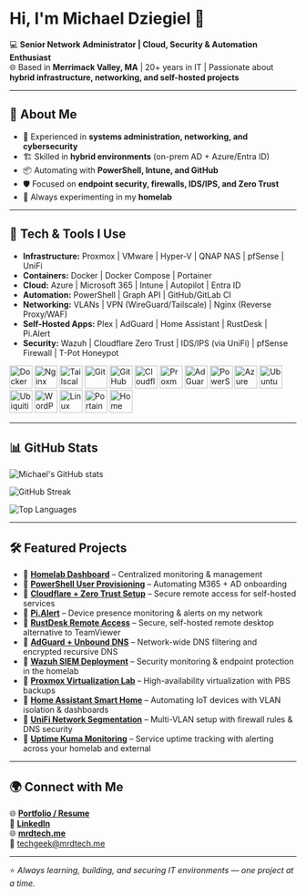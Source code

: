 # Hi, I'm Michael Dziegiel 👋  

💻 **Senior Network Administrator | Cloud, Security & Automation Enthusiast**  
🌐 Based in **Merrimack Valley, MA** | 20+ years in IT | Passionate about **hybrid infrastructure, networking, and self-hosted projects**  

---

## 🚀 About Me
- 🔧 Experienced in **systems administration, networking, and cybersecurity**  
- 🏗️ Skilled in **hybrid environments** (on-prem AD + Azure/Entra ID)  
- 📦 Automating with **PowerShell, Intune, and GitHub**  
- 🛡️ Focused on **endpoint security, firewalls, IDS/IPS, and Zero Trust**  
- 🧪 Always experimenting in my **homelab**  

---

## 🔧 Tech & Tools I Use
- **Infrastructure:** Proxmox | VMware | Hyper-V | QNAP NAS | pfSense | UniFi
- **Containers:** Docker | Docker Compose | Portainer 
- **Cloud:** Azure | Microsoft 365 | Intune | Autopilot | Entra ID  
- **Automation:** PowerShell | Graph API | GitHub/GitLab CI  
- **Networking:** VLANs | VPN (WireGuard/Tailscale) | Nginx (Reverse Proxy/WAF) 
- **Self-Hosted Apps:** Plex | AdGuard | Home Assistant | RustDesk | Pi.Alert  
- **Security:** Wazuh | Cloudflare Zero Trust | IDS/IPS (via UniFi) | pfSense Firewall | T-Pot Honeypot

<p align="left">
  <a href="https://www.docker.com/" title="Docker"><img src="https://cdn.jsdelivr.net/gh/devicons/devicon/icons/docker/docker-original.svg" height="40" alt="Docker"/></a>
  <a href="https://nginx.org/" title="Nginx"><img src="https://cdn.jsdelivr.net/gh/devicons/devicon/icons/nginx/nginx-original.svg" height="40" alt="Nginx"/></a>
  <a href="https://tailscale.com/" title="Tailscale"><img src="https://cdn.simpleicons.org/tailscale/ffffff" height="40" alt="Tailscale"/></a>
  <a href="https://git-scm.com/" title="Git"><img src="https://cdn.jsdelivr.net/gh/devicons/devicon/icons/git/git-original.svg" height="40" alt="Git"/></a>
  <a href="https://github.com/" title="GitHub"><img src="https://cdn.simpleicons.org/github/ffffff" height="40" alt="GitHub"/></a>
  <a href="https://www.cloudflare.com/" title="Cloudflare"><img src="https://cdn.simpleicons.org/cloudflare/F38020" height="40" alt="Cloudflare"/></a>
  <a href="https://www.proxmox.com/" title="Proxmox"><img src="https://cdn.simpleicons.org/proxmox/EE712E" height="40" alt="Proxmox"/></a>
  <a href="https://adguard.com/" title="AdGuard"><img src="https://cdn.simpleicons.org/adguard/66B574" height="40" alt="AdGuard"/></a>
  <a href="https://www.microsoft.com/powershell" title="PowerShell"><img src="https://cdn.jsdelivr.net/gh/devicons/devicon/icons/powershell/powershell-original.svg" height="40" alt="PowerShell"/></a>
  <a href="https://azure.microsoft.com/" title="Azure"><img src="https://cdn.jsdelivr.net/gh/devicons/devicon/icons/azure/azure-original.svg" height="40" alt="Azure"/></a>
  <a href="https://ubuntu.com/" title="Ubuntu"><img src="https://cdn.simpleicons.org/ubuntu/E95420" height="40" alt="Ubuntu"/></a>
  <a href="https://www.ui.com/" title="UniFi (Ubiquiti)"><img src="https://cdn.simpleicons.org/ubiquiti/0598D6" height="40" alt="Ubiquiti/UniFi"/></a>
  <a href="https://wordpress.org/" title="WordPress"><img src="https://cdn.jsdelivr.net/gh/devicons/devicon/icons/wordpress/wordpress-plain.svg" height="40" alt="WordPress"/></a>
  <a href="https://www.linux.org/" title="Linux"><img src="https://cdn.jsdelivr.net/gh/devicons/devicon/icons/linux/linux-original.svg" height="40" alt="Linux"/></a>
  <a href="https://www.portainer.io/" title="Portainer"><img src="https://cdn.simpleicons.org/portainer/13BEF9" height="40" alt="Portainer"/></a>
  <a href="https://www.home-assistant.io/" title="Home Assistant"><img src="https://cdn.simpleicons.org/homeassistant/41BDF5" height="40" alt="Home Assistant"/></a>
</p>

---

## 📊 GitHub Stats

![Michael's GitHub stats](https://github-readme-stats.vercel.app/api?username=mdziegiel&show_icons=true&title_color=00FF7F&icon_color=00FF7F&text_color=FFFFFF&bg_color=0D1117&border_color=00FF7F)

![GitHub Streak](https://streak-stats.demolab.com?user=mdziegiel&theme=tokyonight&border=00FF7F&ring=00FF7F&fire=00FF7F&currStreakLabel=00FF7F)

![Top Languages](https://github-readme-stats.vercel.app/api/top-langs/?username=mdziegiel&layout=compact&title_color=00FF7F&text_color=FFFFFF&bg_color=0D1117&border_color=00FF7F)

---

## 🛠️ Featured Projects
- 🔹 [**Homelab Dashboard**](https://github.com/mrdtech) – Centralized monitoring & management  
- 🔹 [**PowerShell User Provisioning**](https://github.com/mrdtech) – Automating M365 + AD onboarding  
- 🔹 [**Cloudflare + Zero Trust Setup**](https://github.com/mrdtech) – Secure remote access for self-hosted services  
- 🔹 [**Pi.Alert**](https://github.com/mrdtech) – Device presence monitoring & alerts on my network  
- 🔹 [**RustDesk Remote Access**](https://github.com/mrdtech) – Secure, self-hosted remote desktop alternative to TeamViewer  
- 🔹 [**AdGuard + Unbound DNS**](https://github.com/mrdtech) – Network-wide DNS filtering and encrypted recursive DNS  
- 🔹 [**Wazuh SIEM Deployment**](https://github.com/mrdtech) – Security monitoring & endpoint protection in the homelab  
- 🔹 [**Proxmox Virtualization Lab**](https://github.com/mrdtech) – High-availability virtualization with PBS backups  
- 🔹 [**Home Assistant Smart Home**](https://github.com/mrdtech) – Automating IoT devices with VLAN isolation & dashboards  
- 🔹 [**UniFi Network Segmentation**](https://github.com/mrdtech) – Multi-VLAN setup with firewall rules & DNS security
- 🔹 [**Uptime Kuma Monitoring**](https://github.com/mrdtech) – Service uptime tracking with alerting across your homelab and external
 
---

## 🌍 Connect with Me
🌐 [**Portfolio / Resume**](https://portfolio.mrdtech.me/)  
💼 [**LinkedIn**](https://www.linkedin.com/in/michaeldziegiel)  
🌐 [**mrdtech.me**](https://mrdtech.me)  
📧 techgeek@mrdtech.me  

---

⭐ *Always learning, building, and securing IT environments — one project at a time.*
